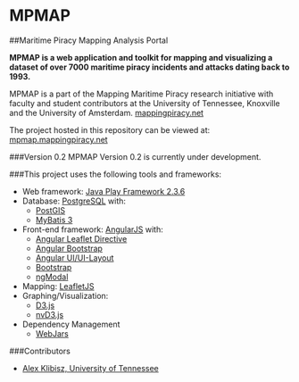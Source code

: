 MPMAP
=====

##Maritime Piracy Mapping Analysis Portal

**MPMAP is a web application and toolkit for mapping and visualizing a dataset of over 7000 maritime piracy incidents and attacks dating back to 1993.**

MPMAP is a part of the Mapping Maritime Piracy research initiative with faculty and student contributors at the University of Tennessee, Knoxville and the University of Amsterdam. [mappingpiracy.net](http://mappingpiracy.net)

The project hosted in this repository can be viewed at: [mpmap.mappingpiracy.net](http://mappingpiracy.net)

###Version 0.2
MPMAP Version 0.2 is currently under development.

###This project uses the following tools and frameworks:
- Web framework: [Java Play Framework 2.3.6](https://www.playframework.com/)
- Database: [PostgreSQL](http://www.postgresql.org/) with:
  - [PostGIS](http://postgis.net/)
  - [MyBatis 3](https://github.com/mybatis/mybatis-3)
- Front-end framework: [AngularJS](https://angularjs.org/) with:
  - [Angular Leaflet Directive](https://github.com/tombatossals/angular-leaflet-directive)
  - [Angular Bootstrap](https://github.com/angular-ui/bootstrap)
  - [Angular UI/UI-Layout](https://github.com/angular-ui/ui-layout)
  - [Bootstrap](https://github.com/twbs/bootstrap)
  - [ngModal](https://github.com/adamalbrecht/ngModal)
- Mapping: [LeafletJS](https://github.com/Leaflet/Leaflet)
- Graphing/Visualization: 
  - [D3.js](https://github.com/mbostock/d3)
  - [nvD3.js](http://nvd3.org/)
- Dependency Management
  - [WebJars](https://github.com/webjars)

###Contributors
- [Alex Klibisz, University of Tennessee](http://alexklibisz.github.io)
